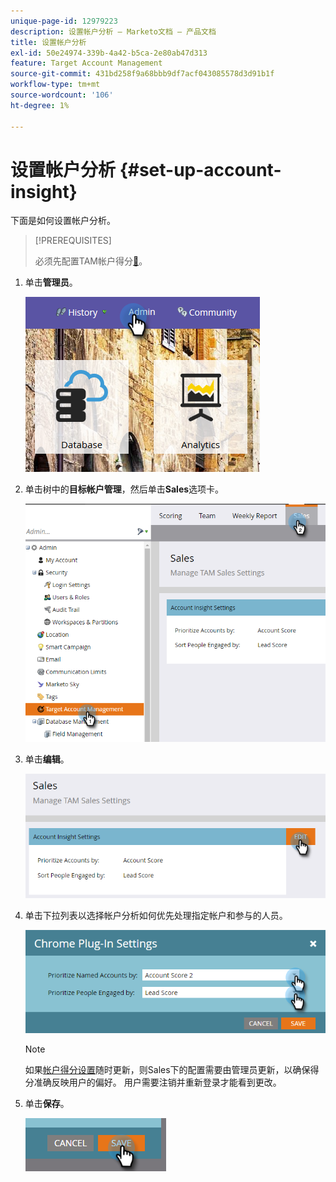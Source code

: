 ```yaml
---
unique-page-id: 12979223
description: 设置帐户分析 — Marketo文档 — 产品文档
title: 设置帐户分析
exl-id: 50e24974-339b-4a42-b5ca-2e80ab47d313
feature: Target Account Management
source-git-commit: 431bd258f9a68bbb9df7acf043085578d3d91b1f
workflow-type: tm+mt
source-wordcount: '106'
ht-degree: 1%

---
```


# 设置帐户分析 {#set-up-account-insight}

下面是如何设置帐户分析。

>[!PREREQUISITES]
>
>必须先配置TAM帐户得分[&#128279;](/help/marketo/product-docs/target-account-management/setup-tam/account-score.md)。

1. 单击&#x200B;**管理员**。

   ![](assets/admin-1.png)

1. 单击树中的&#x200B;**目标帐户管理**，然后单击&#x200B;**Sales**&#x200B;选项卡。

   ![](assets/set-up-account-insight-2.png)

1. 单击&#x200B;**编辑**。

   ![](assets/set-up-account-insight-3.png)

1. 单击下拉列表以选择帐户分析如何优先处理指定帐户和参与的人员。

   ![](assets/four-4.png)

   >[!NOTE]
   >
   >如果[帐户得分设置](/help/marketo/product-docs/target-account-management/setup-tam/account-score.md)随时更新，则Sales下的配置需要由管理员更新，以确保得分准确反映用户的偏好。 用户需要注销并重新登录才能看到更改。

1. 单击&#x200B;**保存**。

   ![](assets/five-4.png)
